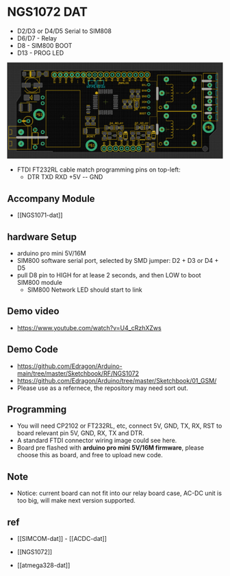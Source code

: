 
# NGS1072 DAT

- D2/D3 or D4/D5 Serial to SIM808
- D6/D7 - Relay
- D8 - SIM800 BOOT
- D13 - PROG LED

![](15-18-22-29-03-2023.png)

- FTDI FT232RL cable match programming pins on top-left: 
  - DTR TXD RXD +5V -- GND


## Accompany Module 

- [[NGS1071-dat]]


## hardware Setup
- arduino pro mini 5V/16M
- SIM800 software serial port, selected by SMD jumper: D2 + D3 or D4 + D5 
- pull D8 pin to HIGH for at lease 2 seconds, and then LOW to boot SIM800 module 
    - SIM800 Network LED should start to link


## Demo video 

- https://www.youtube.com/watch?v=U4_cRzhXZws


## Demo Code 

- https://github.com/Edragon/Arduino-main/tree/master/Sketchbook/RF/NGS1072
- https://github.com/Edragon/Arduino/tree/master/Sketchbook/01_GSM/
- Please use as a refernece, the repository may need sort out.

## Programming

- You will need CP2102 or FT232RL, etc, connect 5V, GND, TX, RX, RST to board relevant pin 5V, GND, RX, TX and DTR.
- A standard FTDI connector wiring image could see here. 
- Board pre flashed with **arduino pro mini 5V/16M firmware**, please choose this as board, and free to upload new code.



## Note 

- Notice: current board can not fit into our relay board case, AC-DC unit is too big, will make next version supported.


## ref 

- [[SIMCOM-dat]] - [[ACDC-dat]]

- [[NGS1072]]

- [[atmega328-dat]]